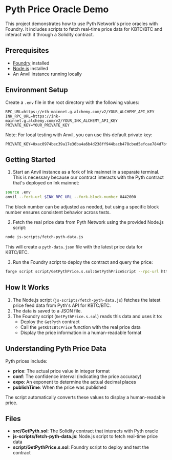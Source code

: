 # Pyth Price Oracle Demo

This project demonstrates how to use Pyth Network's price oracles with Foundry. It includes scripts to fetch real-time price data for KBTC/BTC and interact with it through a Solidity contract.

## Prerequisites

- [Foundry](https://book.getfoundry.sh/getting-started/installation) installed
- [Node.js](https://nodejs.org/) installed
- An Anvil instance running locally

## Environment Setup

Create a `.env` file in the root directory with the following values:

```
RPC_URL=https://eth-mainnet.g.alchemy.com/v2/YOUR_ALCHEMY_API_KEY
INK_RPC_URL=https://ink-mainnet.g.alchemy.com/v2/YOUR_INK_ALCHEMY_API_KEY
PRIVATE_KEY=YOUR_PRIVATE_KEY
```

Note: For local testing with Anvil, you can use this default private key:
```
PRIVATE_KEY=0xac0974bec39a17e36ba4a6b4d238ff944bacb478cbed5efcae784d7bf4f2ff80
```

## Getting Started

1. Start an Anvil instance as a fork of Ink mainnet in a separate terminal. This is necessary because our contract interacts with the Pyth contract that's deployed on Ink mainnet:

```bash
source .env
anvil --fork-url $INK_RPC_URL --fork-block-number 8442000
```

The block number can be adjusted as needed, but using a specific block number ensures consistent behavior across tests.

2. Fetch the real price data from Pyth Network using the provided Node.js script:

```bash
node js-scripts/fetch-pyth-data.js
```

This will create a `pyth-data.json` file with the latest price data for KBTC/BTC.

3. Run the Foundry script to deploy the contract and query the price:

```bash
forge script script/GetPythPrice.s.sol:GetPythPriceScript --rpc-url http://localhost:8545 --broadcast -vv
```

## How It Works

1. The Node.js script (`js-scripts/fetch-pyth-data.js`) fetches the latest price feed data from Pyth's API for KBTC/BTC.
2. The data is saved to a JSON file.
3. The Foundry script (`GetPythPrice.s.sol`) reads this data and uses it to:
   - Deploy the `GetPyth` contract
   - Call the `getKbtcBtcPrice` function with the real price data
   - Display the price information in a human-readable format

## Understanding Pyth Price Data

Pyth prices include:
- **price**: The actual price value in integer format
- **conf**: The confidence interval (indicating the price accuracy)
- **expo**: An exponent to determine the actual decimal places
- **publishTime**: When the price was published

The script automatically converts these values to display a human-readable price.

## Files

- **src/GetPyth.sol**: The Solidity contract that interacts with Pyth oracle
- **js-scripts/fetch-pyth-data.js**: Node.js script to fetch real-time price data
- **script/GetPythPrice.s.sol**: Foundry script to deploy and test the contract 